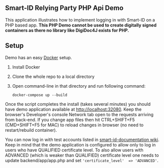 Smart-ID Relying Party PHP Api Demo
------------------

This application illustrates how to implement logging in with Smart-ID on a PHP based app.
**This PHP Demo cannot be used to create digitally signed containers as there no library like DigiDoc4J exists for PHP.**

Setup
------------
Demo has an easy [Docker](https://www.docker.com/what-docker) setup.


1. Install Docker
2. Clone the whole repo to a local directory
4. Open command-line in that directory and run following command:
  
   `docker-compose up --build`

Once the script completes the install (takes several minutes) you should have demo application available at [http://localhost:32080](http://localhost:32080).
Keep the browser's Developer's console Network tab open to the requests arriving from back-end.
If you change app files then hit CTRL+SHIFT+F5 (CMD+SHIFT+F5 for MAC) to reload changes in browser (no need to restart/rebuild container).

You can now log in with test accounts listed in 
[smart-id-documentation wiki](https://github.com/SK-EID/smart-id-documentation/wiki/Environment-technical-parameters#accounts).
Keep in mind that the demo application is configured to allow only to log in users who have QUALIFIED certificate level.
To also allow users with ADVANCED (which is weaker than QUALIFIED) certificate level one needs to update backend/app/app.php and set  `'certificate_level'  => 'ADVANCED'`.


